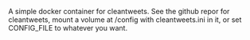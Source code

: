 A simple docker container for cleantweets. See the github repor for cleantweets, mount a volume at /config with cleantweets.ini in it, or set CONFIG_FILE to whatever you want.
